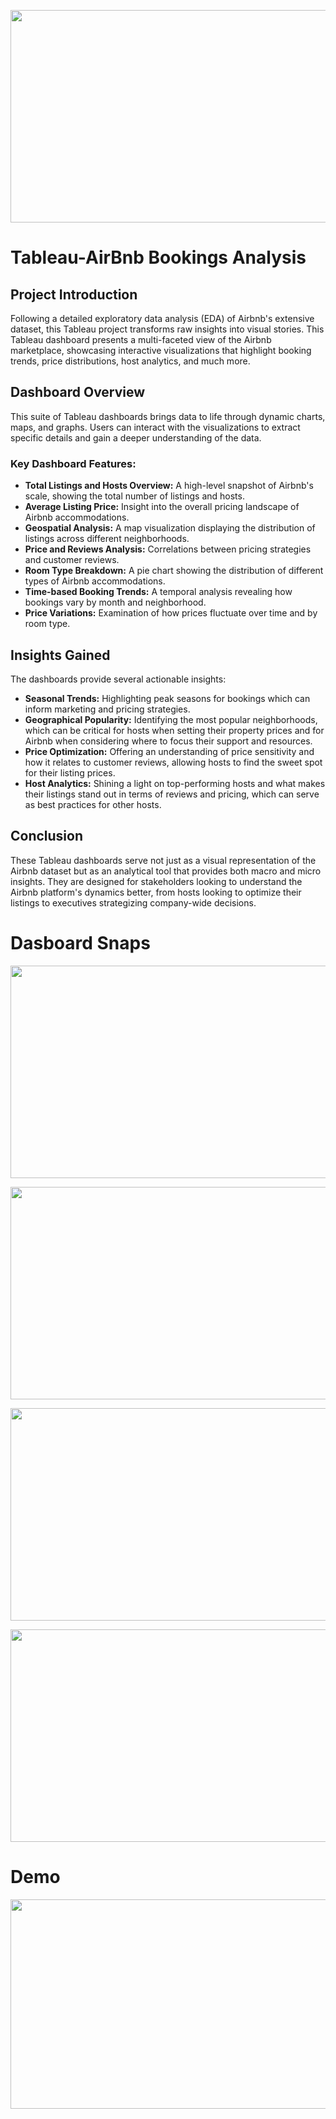 <p align="center" >
  <img src="https://github.com/Tahascommit/Tableau-AirBnb_Bookings_Analysis/blob/ee36a77f58d1a637910423996080bfc0f0d5c2da/assets/Cover_image.png" width="703" height="340">
</p >


# Tableau-AirBnb Bookings Analysis

Project Introduction
--------------------

Following a detailed exploratory data analysis (EDA) of Airbnb's extensive dataset, this Tableau project transforms raw insights into visual stories. This Tableau dashboard presents a multi-faceted view of the Airbnb marketplace, showcasing interactive visualizations that highlight booking trends, price distributions, host analytics, and much more.

Dashboard Overview
------------------

This suite of Tableau dashboards brings data to life through dynamic charts, maps, and graphs. Users can interact with the visualizations to extract specific details and gain a deeper understanding of the data.

### Key Dashboard Features:

*   **Total Listings and Hosts Overview:** A high-level snapshot of Airbnb's scale, showing the total number of listings and hosts.
*   **Average Listing Price:** Insight into the overall pricing landscape of Airbnb accommodations.
*   **Geospatial Analysis:** A map visualization displaying the distribution of listings across different neighborhoods.
*   **Price and Reviews Analysis:** Correlations between pricing strategies and customer reviews.
*   **Room Type Breakdown:** A pie chart showing the distribution of different types of Airbnb accommodations.
*   **Time-based Booking Trends:** A temporal analysis revealing how bookings vary by month and neighborhood.
*   **Price Variations:** Examination of how prices fluctuate over time and by room type.

Insights Gained
---------------

The dashboards provide several actionable insights:

*   **Seasonal Trends:** Highlighting peak seasons for bookings which can inform marketing and pricing strategies.
*   **Geographical Popularity:** Identifying the most popular neighborhoods, which can be critical for hosts when setting their property prices and for Airbnb when considering where to focus their support and resources.
*   **Price Optimization:** Offering an understanding of price sensitivity and how it relates to customer reviews, allowing hosts to find the sweet spot for their listing prices.
*   **Host Analytics:** Shining a light on top-performing hosts and what makes their listings stand out in terms of reviews and pricing, which can serve as best practices for other hosts.

Conclusion
----------

These Tableau dashboards serve not just as a visual representation of the Airbnb dataset but as an analytical tool that provides both macro and micro insights. They are designed for stakeholders looking to understand the Airbnb platform's dynamics better, from hosts looking to optimize their listings to executives strategizing company-wide decisions.


# Dasboard Snaps

<p align="center">
  <img src="https://github.com/Tahascommit/Tableau-AirBnb_Bookings_Analysis/blob/47270da50b8faad93aca432829a78c7124fdee54/assets/Snap_1.png" width="703" height="340">
</p >

<p align="center">
  <img src="https://github.com/Tahascommit/Tableau-AirBnb_Bookings_Analysis/blob/47270da50b8faad93aca432829a78c7124fdee54/assets/Snap_2.png" width="703" height="340">
</p >

<p align="center">
  <img src="https://github.com/Tahascommit/Tableau-AirBnb_Bookings_Analysis/blob/47270da50b8faad93aca432829a78c7124fdee54/assets/Snap_3.png" width="703" height="340">
</p >

<p align="center">
  <img src="https://github.com/Tahascommit/Tableau-AirBnb_Bookings_Analysis/blob/47270da50b8faad93aca432829a78c7124fdee54/assets/Snap_4.png" width="703" height="340">
</p >


# Demo
<img src="https://github.com/Tahascommit/Tableau-AirBnb_Bookings_Analysis/blob/4ddf1be269b6b8e317abf5a08ff7ad0bff946767/assets/Demo.gif" width="602" height="335">


